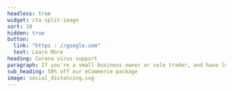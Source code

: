 ```yaml
---
headless: true
widget: cta-split-image
sort: 10
hidden: true
button:
  link: "https : //google.com"
  text: Learn More
heading: Corona virus support
paragraph: If you're a small business owner or sole trader, and have lost your main sales channel (shopfront, stall etc) {< param businessName >} want to help you.  We'll take our already great value eCommerce solution and reduce the cost by a further 50%.
sub_heading: 50% off our eCommerce package
image: social_distancing.svg
---
```

